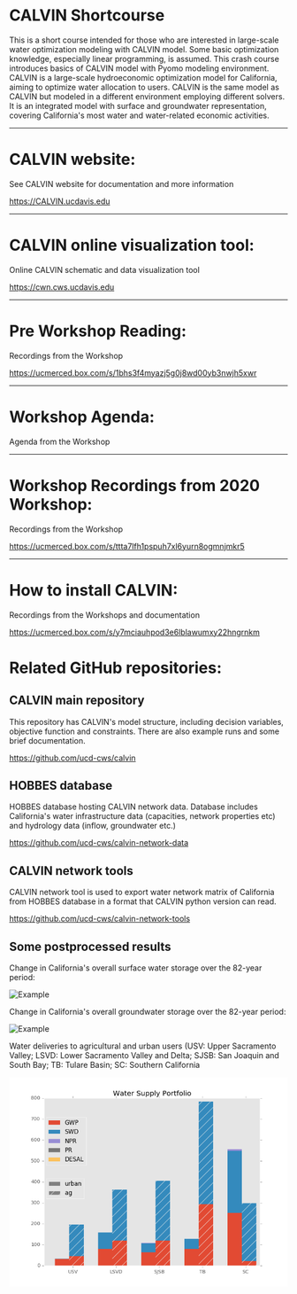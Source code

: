 # CALVIN Shortcourse

This is a short course intended for those who are interested in large-scale water optimization modeling with CALVIN model. Some basic optimization knowledge, especially linear programming, is assumed. This crash course introduces basics of CALVIN model with Pyomo modeling environment. CALVIN is a large-scale hydroeconomic optimization model for California, aiming to optimize water allocation to users. CALVIN is the same model as CALVIN but modeled in a different environment employing different solvers. It is an integrated model with surface and groundwater representation, covering California's most water and water-related economic activities.

*********************************
# CALVIN website:
See CALVIN website for documentation and more information

https://CALVIN.ucdavis.edu

*********************************
# CALVIN online visualization tool:
Online CALVIN schematic and data visualization tool

https://cwn.cws.ucdavis.edu

*********************************
# Pre Workshop Reading:
Recordings from the Workshop

https://ucmerced.box.com/s/1bhs3f4myazj5g0j8wd00yb3nwjh5xwr

*********************************
# Workshop Agenda:
Agenda from the Workshop

*********************************
# Workshop Recordings from 2020 Workshop:
Recordings from the Workshop

https://ucmerced.box.com/s/ttta7lfh1pspuh7xl6yurn8ogmnjmkr5

*********************************
# How to install CALVIN:
Recordings from the Workshops and documentation

https://ucmerced.box.com/s/y7mciauhpod3e6lblawumxy22hngrnkm

# Related GitHub repositories:

## CALVIN main repository

This repository has CALVIN's model structure, including decision variables, objective function and constraints. There are also example runs and some brief documentation.

https://github.com/ucd-cws/calvin

## HOBBES database

HOBBES database hosting CALVIN network data. Database includes California's water infrastructure data (capacities, network properties etc) and hydrology data (inflow, groundwater etc.)

https://github.com/ucd-cws/calvin-network-data

## CALVIN network tools

CALVIN network tool is used to export water network matrix of California from HOBBES database in a format that CALVIN python version can read.

https://github.com/ucd-cws/calvin-network-tools

## Some postprocessed results

Change in California's overall surface water storage over the 82-year period:

![Example](Examples/full_size_model/sr.gif)

Change in California's overall groundwater storage over the 82-year period:

![Example](Examples/full_size_model/gw.gif)

Water deliveries to agricultural and urban users 
(USV: Upper Sacramento Valley; LSVD: Lower Sacramento Valley and Delta; SJSB: San Joaquin and South Bay; TB: Tulare Basin; SC: Southern California

![Example](Examples/full_size_model/portfolio.png)
